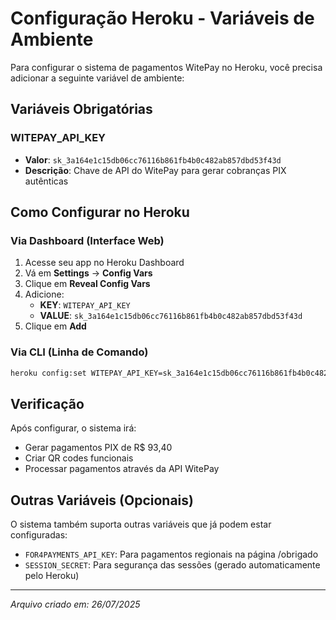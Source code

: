 # Configuração Heroku - Variáveis de Ambiente

Para configurar o sistema de pagamentos WitePay no Heroku, você precisa adicionar a seguinte variável de ambiente:

## Variáveis Obrigatórias

### WITEPAY_API_KEY
- **Valor**: `sk_3a164e1c15db06cc76116b861fb4b0c482ab857dbd53f43d`
- **Descrição**: Chave de API do WitePay para gerar cobranças PIX autênticas

## Como Configurar no Heroku

### Via Dashboard (Interface Web)
1. Acesse seu app no Heroku Dashboard
2. Vá em **Settings** → **Config Vars**
3. Clique em **Reveal Config Vars**
4. Adicione:
   - **KEY**: `WITEPAY_API_KEY`
   - **VALUE**: `sk_3a164e1c15db06cc76116b861fb4b0c482ab857dbd53f43d`
5. Clique em **Add**

### Via CLI (Linha de Comando)
```bash
heroku config:set WITEPAY_API_KEY=sk_3a164e1c15db06cc76116b861fb4b0c482ab857dbd53f43d --app seu-app-name
```

## Verificação
Após configurar, o sistema irá:
- Gerar pagamentos PIX de R$ 93,40
- Criar QR codes funcionais
- Processar pagamentos através da API WitePay

## Outras Variáveis (Opcionais)
O sistema também suporta outras variáveis que já podem estar configuradas:
- `FOR4PAYMENTS_API_KEY`: Para pagamentos regionais na página /obrigado
- `SESSION_SECRET`: Para segurança das sessões (gerado automaticamente pelo Heroku)

---
*Arquivo criado em: 26/07/2025*